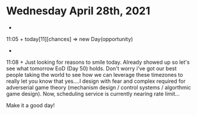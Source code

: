 # Wednesday April 28th, 2021

+
11:05
+
today[11][chances] => new Day(opportunity)

+
11:08
+
Just looking for reasons to smile today.
Already showed up so let's see what tomorrow EoD (Day 50) holds. Don't worry i've got our best people taking the world to see how we can leverage these timezones to really let you know that yes....I design with fear and complex required for adverserial game theory (mechanism design / control systems / algorthmic game design). Now, scheduling service is currently nearing rate limit...

Make it a good day! 

